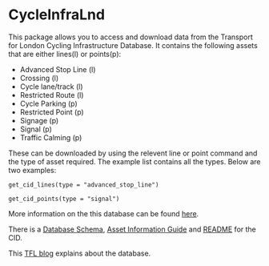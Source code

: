 # CycleInfraLnd
This package allows you to access and download data from the Transport for London Cycling Infrastructure Database.  It contains the following assets that are either lines(l) or points(p): 
* Advanced Stop Line (l)
* Crossing (l)
* Cycle lane/track (l)
* Restricted Route (l)
* Cycle Parking (p)
* Restricted Point (p)
* Signage (p)
* Signal (p)
* Traffic Calming (p)

These can be downloaded by using the relevent line or point command and the type of asset required.  The example list contains all the types.  Below are two examples:
  
`get_cid_lines(type = "advanced_stop_line")`

`get_cid_points(type = "signal")`


More information on the this database can be found [here](https://data.london.gov.uk/dataset/cycling-infrastructure-database).

There is a [Database Schema](https://cycling.data.tfl.gov.uk/CyclingInfrastructure/documentation/cid_database_schema.xlsx), [Asset Information Guide](https://cycling.data.tfl.gov.uk/CyclingInfrastructure/documentation/asset_information_guide.pdf) and [README](https://cycling.data.tfl.gov.uk/CyclingInfrastructure/documentation/CIDASSETS_README.docx) for the CID. 

This [TFL blog](https://blog.tfl.gov.uk/2019/08/13/data-drop-cycling-infrastructure-database/) explains about the database.



